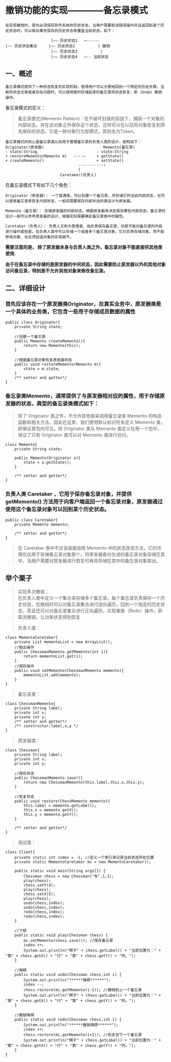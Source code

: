 # 撤销功能的实现————备忘录模式
    
    在实现撤销时，首先必须保存软件系统的历史状态，当用户需要取消错误操作并且返回到某个历史状态时，可以取出事先保存的历史状态来覆盖当前状态，如下：

                        |—— 历史状态1   ←------
    |—— 历史状态集合     |—— 历史状态2          | 撤销
                        |—— 历史状态3          |
                        |—— 历史状态4   ←-- 当前状态

## 一、概述

    备忘录模式提供了一种状态恢复的实现机制，使得用户可以方便地回到一个特定的历史步骤，当新的状态无效或者存在问题时，可以使用暂时存储起来的备忘录将状态恢复，即（Undo）撤销操作。

   备忘录模式的定义：
>   备忘录模式(Memento Pattern)：在不破坏封装的前提下，捕获一个对象的内部状态，并在该对象之外保存这个状态，这样可以在以后将对象恢复到原先保存的状态。它是一种对象行为型模式，其别名为Token。

    备忘录模式的核心是备忘录类以及用于管理备忘录的负责人类的设计，结构如下：
    Originator(原发器)                          Memento(备忘录)
    - state:String                          - state:String
    + restoreMemento(Memento m)   ----→     + getState()
    + createMemento()                       + setState()
                                    -----------↑
                                    |
                            Caretaker(负责人)

在备忘录模式下有如下几个角色：
    
    Originator（原发器）： 一个普通类，可以创建一个备忘录，并存储它的当前内部状态，也可以使用备忘录来恢复内部状态，一般将需要保存内部状态的类设计为原发器。

    Memento（备忘录）： 存储原发器的内部状态，根据原发器来决定保存哪些内部状态。备忘录的设计一般可以参考原发器的设计，根据实际需要确定备忘录类中的属性。

    Caretaker（负责人）： 负责人又称为管理者，他负责保存备忘录，但是不能对备忘录的内容进行操作或检查。在负责人类中可以存储一个或者多个备忘录对象，它只负责存储对象，而不能修改对象，也无须知道对象的实现细节。

__需要注意的是， 除了原发器本身与负责人类之外，备忘录对象不能直接供其他类使用.__

__由于在备忘录中存储的是原发器的中间状态，因此需要防止原发器以外的其他对象访问备忘录，特别是不允许其他对象来修改备忘录。__

## 二、详细设计

### 首先应该存在一个原发器类Originator，在真实业务中，原发器类是一个具体的业务类，它包含一些用于存储成员数据的属性

    public class Originator{
        private String state;

        //创建一个备忘录
        public Memento createMemento(){
            return new Memento(this);
        }

        //根据备忘录对象恢复原发器状态
        public void restoreMemento(Memento m){
            state = m.state;
        }
        /** setter and getter*/
    }

### 备忘录类Memento，通常提供了与原发器相对应的属性，用于存储原发器的状态，典型的备忘录类模式如下：

>   除了 Originator 类之外，不允许其他类来调用备忘录类 Memento 的构造函数和相关方法，因此在这里，我们使用默认标识符来定义 Memento 类，即保证其包内可见。将 Originator 类与 Memento 类定义在用一个包中，保证了只有 Originator 类可以对 Memento 类进行访问。

    class Memento{
        private String state;

        public Memento(Originator o){
            state = o.getState();
        }

        /** setter and getter*/
    }

### 负责人类 Caretaker ，它用于保存备忘录对象，并提供 getMemento() 方法用于向客户端返回一个备忘录对象，原发器通过使用这个备忘录对象可以回到某个历史状态。

    public class Caretaker{
        private Memento memento;

        /** setter and getter*/
    }

>   在 Caretaker 类中不应该直接调用 Memento 中的状态改变方法，它的作用仅仅用于存储备忘录对象那个。将原发器备份生成的备忘录对象存储在其中，当用户需要对原发器进行恢复时再将存储在其中的备忘录对象取出。

## 举个栗子

>   实现多次撤销：  
>   在负责人类中定义一个集合来存储多个备忘录，每个备忘录负责保存一个历史状态，在撤销时可以对备忘录集合进行逆向遍历，回到一个指定的历史状态，而且还可以对备忘录集合进行正向遍历，实现重做（Redo）操作，即取消撤销，让对象状态得到恢复

>   负责人类：  

    class MementoCaretaker{
        private List mementoList = new ArrayList();
        //取出操作
        public ChessmanMemento getMemento(int i){
            return mementoList.get(i);
        }
        //保存操作
        public void setMemento(ChessmanMemento memento){
            mementoList.add(memento);
        }
    }

>   备忘录类：

    class ChessmanMemento{
        private String label;
        private int x;
        private int y;
        /** setter and getter*/
        /** constructor:label,x,y */
    }

>   原发器类：

    class Chessman{
        private String label;
        private int x;
        private int y;

        //保存状态
        public ChessmanMemento save(){
            return new ChessmanMemento(this.label,this.x,this.y);
        }

        //恢复状态
        public void restore(ChessMemento memento){
            this.label = memento.getLabel();
            this.x = memento.getX();
            this.y = memento.getY();
        }

        /** setter and getter*/
    }

>   测试类：

    class Client{
        private static int index = -1; //定义一个索引来记录当前状态所在位置  
        private static MementoCaretaker mc = new MementoCaretaker();  

        public static void main(String args[]) {  
            Chessman chess = new Chessman("车",1,1);  
            play(chess);          
            chess.setY(4);  
            play(chess);  
            chess.setX(5);  
            play(chess);      
            undo(chess,index);  
            undo(chess,index);    
            redo(chess,index);  
            redo(chess,index);  
        }  

        //下棋  
        public static void play(Chessman chess) {  
            mc.setMemento(chess.save()); //保存备忘录  
            index ++;   
            System.out.println("棋子" + chess.getLabel() + "当前位置为：" + "第" + chess.getX() + "行" + "第" + chess.getY() + "列。");  
        }  

        //悔棋  
        public static void undo(Chessman chess,int i) {  
            System.out.println("******悔棋******");  
            index --;   
            chess.restore(mc.getMemento(i-1)); //撤销到上一个备忘录  
            System.out.println("棋子" + chess.getLabel() + "当前位置为：" + "第" + chess.getX() + "行" + "第" + chess.getY() + "列。");  
        }  

        //撤销悔棋  
        public static void redo(Chessman chess,int i) {  
            System.out.println("******撤销悔棋******");   
            index ++;   
            chess.restore(mc.getMemento(i+1)); //恢复到下一个备忘录  
            System.out.println("棋子" + chess.getLabel() + "当前位置为：" + "第" + chess.getX() + "行" + "第" + chess.getY() + "列。");  
        }  
    }